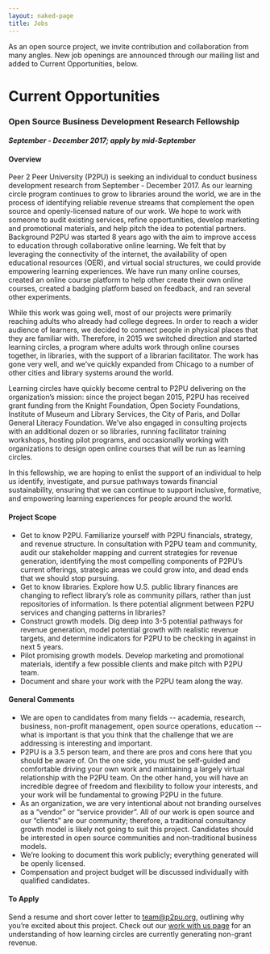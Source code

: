 ```yaml
---
layout: naked-page
title: Jobs
---
```


As an open source project, we invite contribution and collaboration from many angles. New job openings are announced through our mailing list and added to Current Opportunities, below.

# Current Opportunities

### Open Source Business Development Research Fellowship
#### *September - December 2017; apply by mid-September*


#### Overview
Peer 2 Peer University (P2PU) is seeking an individual to conduct business development research from September - December 2017. As our learning circle program continues to grow to libraries around the world, we are in the process of identifying reliable revenue streams that complement the open source and openly-licensed nature of our work. We hope to work with someone to audit existing services, refine opportunities, develop marketing and promotional materials, and help pitch the idea to potential partners.
Background
P2PU was started 8 years ago with the aim to improve access to education through collaborative online learning. We felt that by leveraging the connectivity of the internet, the availability of open educational resources (OER), and virtual social structures, we could provide empowering learning experiences. We have run many online courses, created an online course platform to help other create their own online courses, created a badging platform based on feedback, and ran several other experiments.

While this work was going well, most of our projects were primarily reaching adults who already had college degrees. In order to reach a wider audience of learners, we decided to connect people in physical places that they are familiar with. Therefore, in 2015 we switched direction and started learning circles, a program where adults work through online courses together, in libraries, with the support of a librarian facilitator. The work has gone very well, and we’ve quickly expanded from Chicago to a number of other cities and library systems around the world. 

Learning circles have quickly become central to P2PU delivering on the organization’s mission: since the project began 2015, P2PU has received grant funding from the Knight Foundation, Open Society Foundations, Institute of Museum and Library Services, the City of Paris, and Dollar General Literacy Foundation. We’ve also engaged in consulting projects with an additional dozen or so libraries, running facilitator training workshops, hosting pilot programs, and occasionally working with organizations to design open online courses that will be run as learning circles. 

In this fellowship, we are hoping to enlist the support of an individual to help us identify, investigate, and pursue pathways towards financial sustainability, ensuring that we can continue to support inclusive, formative, and empowering learning experiences for people around the world. 


#### Project Scope
- Get to know P2PU. Familiarize yourself with P2PU financials, strategy, and revenue structure. In consultation with P2PU team and community, audit our stakeholder mapping and current strategies for revenue generation, identifying the most compelling components of P2PU’s current offerings, strategic areas we could grow into, and dead ends that we should stop pursuing.
- Get to know libraries. Explore how U.S. public library finances are changing to reflect library’s role as community pillars, rather than just repositories of information. Is there potential alignment between P2PU services and changing patterns in libraries?
- Construct growth models. Dig deep into 3-5 potential pathways for revenue generation, model potential growth with realistic revenue targets, and determine indicators for P2PU to be checking in against in next 5 years. 
- Pilot promising growth models. Develop marketing and promotional materials, identify a few possible clients and make pitch with P2PU team.
- Document and share your work with the P2PU team along the way.


#### General Comments
- We are open to candidates from many fields -- academia, research, business, non-profit management, open source operations, education -- what is important is that you think that the challenge that we are addressing is interesting and important.
- P2PU is a 3.5 person team, and there are pros and cons here that you should be aware of. On the one side, you must be self-guided and comfortable driving your own work and maintaining a largely virtual relationship with the P2PU team. On the other hand, you will have an incredible degree of freedom and flexibility to follow your interests, and your work will be fundamental to growing P2PU in the future.
- As an organization, we are very intentional about not branding ourselves as a “vendor” or “service provider”. All of our work is open source and our “clients” are our community; therefore, a traditional consultancy growth model is likely not going to suit this project. Candidates should be interested in open source communities and non-traditional business models.
- We’re looking to document this work publicly; everything generated will be openly licensed.
- Compensation and project budget will be discussed individually with qualified candidates.


#### To Apply
Send a resume and short cover letter to <team@p2pu.org>, outlining why you’re excited about this project. Check out our [work with us page](https://www.p2pu.org/en/workwithus/) for an understanding of how learning circles are currently generating non-grant revenue.

